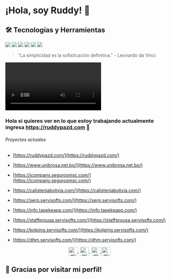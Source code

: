 # ¡Hola, soy Ruddy! 👋

## 🛠 Tecnologías y Herramientas
![](https://img.shields.io/badge/Code-JavaScript-yellow)
![](https://img.shields.io/badge/Code-Java-white)
![](https://img.shields.io/badge/Bd-Postgres-blue)
![](https://img.shields.io/badge/Bd-Oracle-red)
![](https://img.shields.io/badge/Deploy-Docker-blue)
![](https://img.shields.io/badge/SO-Lunix-yellow)


> "La simplicidad es la sofisticación definitiva." - Leonardo da Vinci

<video src='https://drive.servisofts.com/http/videos/servisofts001.mp4' style='width:400px:height:400px;'></video>
 
 ### Hola si quieres ver en lo que estoy trabajando actualmente ingresa <a href="https://ruddypazd.com" >https://ruddypazd.com</a> 👋
 
 
  ###### Proyectos actuales
 
- [https://ruddypazd.com/](https://ruddypazd.com/)
- [https://www.unibrosa.net.bo/](https://www.unibrosa.net.bo/)
- [https://icompany.segurosmsc.com/](https://icompany.segurosmsc.com/)
- [https://calisteniabolivia.com/](https://calisteniabolivia.com/)
- [https://serp.servisofts.com/](https://serp.servisofts.com/)
- [https://info.tapekeapp.com/](https://info.tapekeapp.com/)
- [https://staffprousa.servisofts.com/](https://staffprousa.servisofts.com/)
- [https://kolping.servisofts.com/](https://kolping.servisofts.com/)
- [https://dhm.servisofts.com/](https://dhm.servisofts.com/)
  
  <p align="center">
   <a href="https://www.twitch.tv/ruddypazd" target="blank" style='margin-right:4px'>
    <img align="center" src="https://cdn.jsdelivr.net/npm/simple-icons@3.0.1/icons/twitch.svg" alt="midudev" height="28px" width="28px" />
  </a>
   <a href="https://youtube.com/ruddypazd" target="blank" style='margin-right:4px'>
    <img align="center" src="https://cdn.jsdelivr.net/npm/simple-icons@3.0.1/icons/youtube.svg" alt="midudev" height="28px" width="28px" />
  </a>
  <a href="https://instagram.com/ruddypazd" target="blank">
    <img align="center" src="https://cdn.jsdelivr.net/npm/simple-icons@3.0.1/icons/instagram.svg" alt="midu.dev" height="28px" width="28px" />
  </a>
  <a href="https://twitter.com/ruddypazd" target="blank">
    <img align="center" src="https://cdn.jsdelivr.net/npm/simple-icons@3.0.1/icons/twitter.svg" alt="midudev" height="28px" width="28px" />
  </a>
</p>
<div>


 ## 🙏 Gracias por visitar mi perfil!

<!--
**ruddypazd/ruddypazd** is a ✨ _special_ ✨ repository because its `README.md` (this file) appears on your GitHub profile.

Here are some ideas to get you started:

- 🔭 I’m currently working on ...
- 🌱 I’m currently learning ...
- 👯 I’m looking to collaborate on ...
- 🤔 I’m looking for help with ...
- 💬 Ask me about ...
- 📫 How to reach me: ...
- 😄 Pronouns: ...
- ⚡ Fun fact: ...
-->
